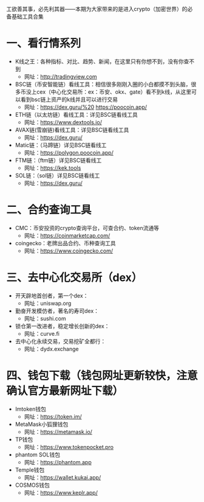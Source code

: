 工欲善其事，必先利其器——本期为大家带来的是进入crypto（加密世界）的必备基础工具合集

# 一、看行情系列

- K线之王：各种指标、对比、趋势、新闻，在这里只有你想不到，没有你查不到
   - 网址：http://tradingview.com
- BSC链（币安智能链）看线工具：相信很多刚刚入圈的小白都摸不到头脑，很多币没上cex（中心化交易所：ex：币安、okx、gate）看不到k线，从这里可以看到bsc链上资产的k线并且可以进行交易
   - 网址：https://dex.guru/%20    https://poocoin.app/
- ETH链（以太坊链）看线工具：详见BSC链看线工具
   - 网址：https://www.dextools.io/
- AVAX链(雪崩链)看线工具：详见BSC链看线工具
   - 网址：https://dex.guru/
- Matic链：（马蹄链）详见BSC链看线工
   - 网址：https://polygon.poocoin.app/
- FTM链：（ftm链）详见BSC链看线工
   - 网址：https://kek.tools
- SOL链：（sol链）详见BSC链看线工
   - 网址：https://dex.guru/
# 二、合约查询工具
- CMC：币安投资的crypto查询平台，可查合约、token流通等
   - 网址：https://coinmarketcap.com/
- coingecko：老牌出品合约、币种查询工具
   - 网址：https://www.coingecko.com/
# 三、去中心化交易所（dex）
- 开天辟地首创者，第一个dex：
   - 网址：uniswap.org
- 勤奋开发模仿者，著名的寿司dex：
   - 网址：sushi.com
- 锁仓第一改进者，稳定增长创新的dex：
   - 网址：curve.fi
- 去中心化永续交易，交易挖矿全都行：
   - 网址：dydx.exchange
# 四、钱包下载（钱包网址更新较快，注意确认官方最新网址下载）
- Imtoken钱包	
   - 网址：https://token.im/
- MetaMask小狐狸钱包	
   - 网址：https://metamask.io/
- TP钱包	
   - 网址：https://www.tokenpocket.pro
- phantom SOL钱包	
   - 网址：https://phantom.app
- Temple钱包	
   - 网址：https://wallet.kukai.app/
- COSMOS钱包	
   - 网址：https://www.keplr.app/
